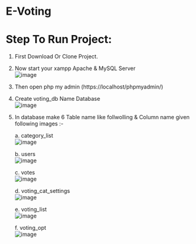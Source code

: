 # E-Voting

# Step To Run Project: 

1. First Download Or Clone Project.
2. Now start your xampp Apache & MySQL Server</br> ![image](https://user-images.githubusercontent.com/88943865/169752623-b982a4b3-f813-41b5-a99a-d9d0ae3e2aa6.png)
3. Then open php my admin (https://localhost/phpmyadmin/)
4. Create voting_db Name Database </br>
 ![image](https://user-images.githubusercontent.com/88943865/169751794-685450aa-f153-4d99-ba1f-0ab3fe78723a.png)</br>
4. In database make 6 Table name like follwolling & Column name given following images :- </br>

    a. category_list</br>
    ![image](https://user-images.githubusercontent.com/88943865/169753097-d3b55bbc-052f-40b0-a512-cdec2014a070.png)</br>
    
    b. users</br> 
   ![image](https://user-images.githubusercontent.com/88943865/169754037-53e47ed6-6ab9-44a8-8a72-eee9aa9b803f.png)</br>
    
    c. votes</br>
    ![image](https://user-images.githubusercontent.com/88943865/169753497-17cc169f-8b2b-4fd5-92e4-fdf4940845df.png)</br>

    d. voting_cat_settings</br>
    ![image](https://user-images.githubusercontent.com/88943865/169753630-201acee5-e9e9-4d05-b2b4-732653395ae8.png)</br>

    e. voting_list</br>
    ![image](https://user-images.githubusercontent.com/88943865/169753823-2111ada5-7f49-47c7-808e-cd9c1dc0aadf.png)</br>

    f. voting_opt</br>
    ![image](https://user-images.githubusercontent.com/88943865/169753882-b264df5f-e3d5-495e-8bf5-a39335c93358.png)</br>


